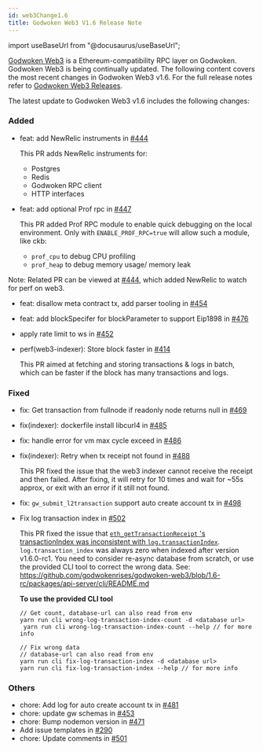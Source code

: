 ```yaml
---
id: web3Change1.6
title: Godwoken Web3 V1.6 Release Note
---
```

import useBaseUrl from "@docusaurus/useBaseUrl";

[Godwoken Web3](https://github.com/godwokenrises/godwoken-web3) is a Ethereum-compatibility RPC layer on Godwoken. Godwoken Web3 is being continually updated. The following content covers the most recent changes in Godwoken Web3 v1.6. For the full release notes refer to [Godwoken Web3 Releases](https://github.com/godwokenrises/godwoken-web3/releases).

The latest update to Godwoken Web3 v1.6 includes the following changes:

### Added

- feat: add NewRelic instruments in [#444](https://github.com/godwokenrises/godwoken-web3/pull/444)

  This PR adds NewRelic instruments for:
    - Postgres
    - Redis
    - Godwoken RPC client
    - HTTP interfaces

- feat: add optional Prof rpc in [#447](https://github.com/godwokenrises/godwoken-web3/pull/447)

   This PR added Prof RPC module to enable quick debugging on the local environment. Only with `ENABLE_PROF_RPC=true` will allow such a module, like ckb:
    - `prof_cpu` to debug CPU profiling
    - `prof_heap` to debug memory usage/ memory leak
    
 Note: Related PR can be viewed at [#444](https://github.com/godwokenrises/godwoken-web3/pull/444), which added NewRelic to watch for perf on web3.

- feat: disallow meta contract tx, add parser tooling in [#454](https://github.com/godwokenrises/godwoken-web3/pull/454)
- feat: add blockSpecifer for blockParameter to support Eip1898 in [#476](https://github.com/godwokenrises/godwoken-web3/pull/476)
- apply rate limit to ws in [#452](https://github.com/godwokenrises/godwoken-web3/pull/452)
- perf(web3-indexer): Store block faster in [#414](https://github.com/godwokenrises/godwoken-web3/pull/414)

  This PR aimed at fetching and storing transactions & logs in batch, which can be faster if the block has many transactions and logs.

### Fixed

- fix: Get transaction from fullnode if readonly node returns null in [#469](https://github.com/godwokenrises/godwoken-web3/pull/469)

- fix(indexer): dockerfile install libcurl4 in [#485](https://github.com/godwokenrises/godwoken-web3/pull/485)

- fix: handle error for vm max cycle exceed in [#486](https://github.com/godwokenrises/godwoken-web3/pull/486)

- fix(indexer): Retry when tx receipt not found in [#488](https://github.com/godwokenrises/godwoken-web3/pull/488)

  This PR fixed the issue that the web3 indexer cannot receive the receipt and then failed. After fixing, it will retry for 10 times and wait for ~55s approx, or exit with an error if it still not found.

- fix: `gw_submit_l2transaction` support auto create account tx in [#498](https://github.com/godwokenrises/godwoken-web3/pull/498)

- Fix log transaction index in [#502](https://github.com/godwokenrises/godwoken-web3/pull/502)

  This PR fixed the issue that [`eth_getTransactionReceipt` 's transactionIndex was inconsistent with `log.transactionIndex`](https://github.com/godwokenrises/godwoken-web3/issues/495). `log.transaction_index` was always zero when indexed after version v1.6.0-rc1. You need to consider re-async database from scratch, or use the provided CLI tool to correct the wrong data. See: https://github.com/godwokenrises/godwoken-web3/blob/1.6-rc/packages/api-server/cli/README.md
  
  **To use the provided CLI tool**

  ```
  // Get count, database-url can also read from env
  yarn run cli wrong-log-transaction-index-count -d <database url>
   yarn run cli wrong-log-transaction-index-count --help // for more info
  
  // Fix wrong data
  // database-url can also read from env
  yarn run cli fix-log-transaction-index -d <database url>
  yarn run cli fix-log-transaction-index --help // for more info
  ```


### Others

- chore: Add log for auto create account tx in [#481](https://github.com/godwokenrises/godwoken-web3/pull/481)
- chore: update gw schemas in [#453](https://github.com/godwokenrises/godwoken-web3/pull/453)
- chore: Bump nodemon version in [#471](https://github.com/godwokenrises/godwoken-web3/pull/471)
- Add issue templates in [#290](https://github.com/godwokenrises/godwoken-web3/pull/290)
- chore: Update comments in [#501](https://github.com/godwokenrises/godwoken-web3/pull/501) 
